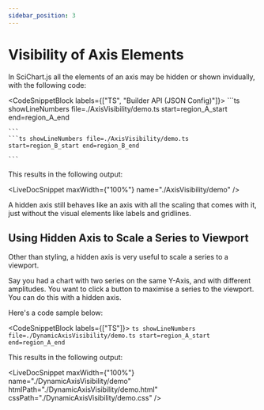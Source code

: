 ```yaml
---
sidebar_position: 3
---
```


# Visibility of Axis Elements

In SciChart.js all the elements of an axis may be hidden or shown invidually, with the following code:

<CodeSnippetBlock labels={["TS", "Builder API (JSON Config)"]}>
    ```ts showLineNumbers file=./AxisVisibility/demo.ts start=region_A_start end=region_A_end

    ```
    ```ts showLineNumbers file=./AxisVisibility/demo.ts start=region_B_start end=region_B_end

    ```
</CodeSnippetBlock>

This results in the following output:

<LiveDocSnippet maxWidth={"100%"} name="./AxisVisibility/demo" />

A hidden axis still behaves like an axis with all the scaling that comes with it, just without the visual elements like labels and gridlines.

Using Hidden Axis to Scale a Series to Viewport
-----------------------------------------------

Other than styling, a hidden axis is very useful to scale a series to a viewport.

Say you had a chart with two series on the same Y-Axis, and with different amplitudes. You want to click a button to maximise a series to the viewport. You can do this with a hidden axis.

Here's a code sample below:

<CodeSnippetBlock labels={["TS"]}>
    ```ts showLineNumbers file=./DynamicAxisVisibility/demo.ts start=region_A_start end=region_A_end
    ```
</CodeSnippetBlock>

This results in the following output:

<LiveDocSnippet maxWidth={"100%"} name="./DynamicAxisVisibility/demo" htmlPath="./DynamicAxisVisibility/demo.html" cssPath="./DynamicAxisVisibility/demo.css" />
